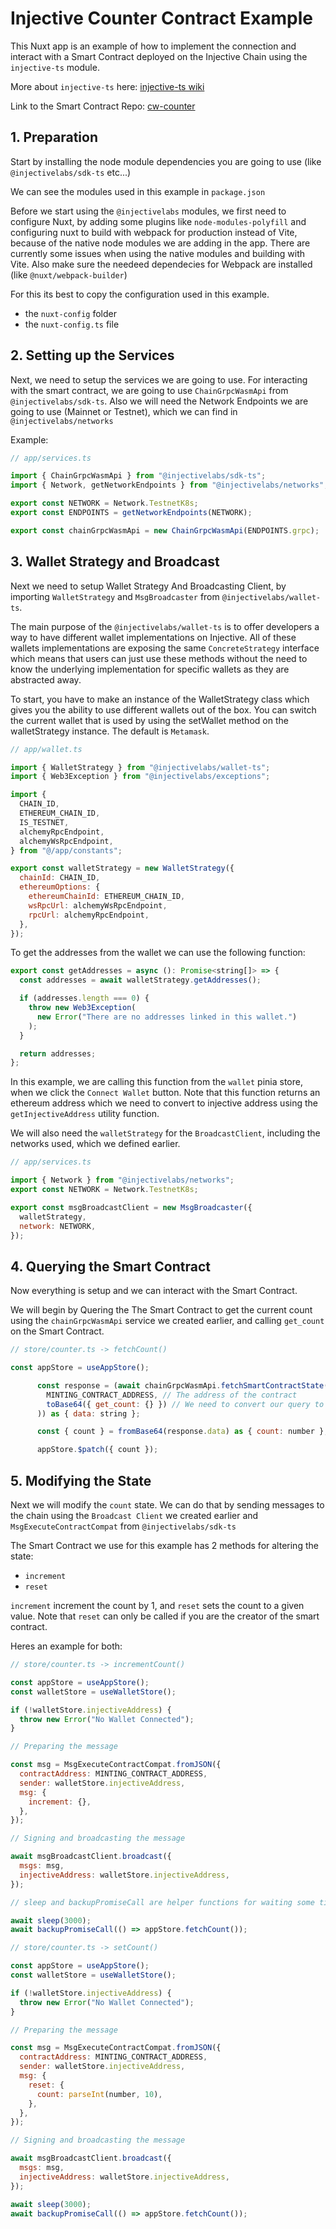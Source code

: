 # Injective Counter Contract Example

This Nuxt app is an example of how to implement the connection and interact with a Smart Contract deployed on the Injective Chain using the `injective-ts` module.

More about `injective-ts` here: [injective-ts wiki](https://github.com/InjectiveLabs/injective-ts/wiki)

Link to the Smart Contract Repo: [cw-counter](https://github.com/InjectiveLabs/cw-counter)

## 1. Preparation

Start by installing the node module dependencies you are going to use (like `@injectivelabs/sdk-ts` etc...)

We can see the modules used in this example in `package.json`

Before we start using the `@injectivelabs` modules, we first need to configure Nuxt, by adding some plugins like `node-modules-polyfill` and configuring nuxt to build with webpack for production instead of Vite, because of the native node modules we are adding in the app.
There are currently some issues when using the native modules and building with Vite.
Also make sure the needeed dependecies for Webpack are installed (like `@nuxt/webpack-builder`)

For this its best to copy the configuration used in this example.

- the `nuxt-config` folder
- the `nuxt-config.ts` file

## 2. Setting up the Services

Next, we need to setup the services we are going to use.
For interacting with the smart contract, we are going to use `ChainGrpcWasmApi` from `@injectivelabs/sdk-ts`.
Also we will need the Network Endpoints we are going to use (Mainnet or Testnet), which we can find in `@injectivelabs/networks`

Example:

```js
// app/services.ts

import { ChainGrpcWasmApi } from "@injectivelabs/sdk-ts";
import { Network, getNetworkEndpoints } from "@injectivelabs/networks";

export const NETWORK = Network.TestnetK8s;
export const ENDPOINTS = getNetworkEndpoints(NETWORK);

export const chainGrpcWasmApi = new ChainGrpcWasmApi(ENDPOINTS.grpc);
```

## 3. Wallet Strategy and Broadcast

Next we need to setup Wallet Strategy And Broadcasting Client, by importing `WalletStrategy` and `MsgBroadcaster` from `@injectivelabs/wallet-ts`.

The main purpose of the `@injectivelabs/wallet-ts` is to offer developers a way to have different wallet implementations on Injective. All of these wallets implementations are exposing the same `ConcreteStrategy` interface which means that users can just use these methods without the need to know the underlying implementation for specific wallets as they are abstracted away.

To start, you have to make an instance of the WalletStrategy class which gives you the ability to use different wallets out of the box. You can switch the current wallet that is used by using the setWallet method on the walletStrategy instance.
The default is `Metamask`.

```js
// app/wallet.ts

import { WalletStrategy } from "@injectivelabs/wallet-ts";
import { Web3Exception } from "@injectivelabs/exceptions";

import {
  CHAIN_ID,
  ETHEREUM_CHAIN_ID,
  IS_TESTNET,
  alchemyRpcEndpoint,
  alchemyWsRpcEndpoint,
} from "@/app/constants";

export const walletStrategy = new WalletStrategy({
  chainId: CHAIN_ID,
  ethereumOptions: {
    ethereumChainId: ETHEREUM_CHAIN_ID,
    wsRpcUrl: alchemyWsRpcEndpoint,
    rpcUrl: alchemyRpcEndpoint,
  },
});
```

To get the addresses from the wallet we can use the following function:

```js
export const getAddresses = async (): Promise<string[]> => {
  const addresses = await walletStrategy.getAddresses();

  if (addresses.length === 0) {
    throw new Web3Exception(
      new Error("There are no addresses linked in this wallet.")
    );
  }

  return addresses;
};
```

In this example, we are calling this function from the `wallet` pinia store, when we click the `Connect Wallet` button.
Note that this function returns an ethereum address which we need to convert to injective address using the `getInjectiveAddress` utility function.

We will also need the `walletStrategy` for the `BroadcastClient`, including the networks used, which we defined earlier.

```js
// app/services.ts

import { Network } from "@injectivelabs/networks";
export const NETWORK = Network.TestnetK8s;

export const msgBroadcastClient = new MsgBroadcaster({
  walletStrategy,
  network: NETWORK,
});
```

## 4. Querying the Smart Contract

Now everything is setup and we can interact with the Smart Contract.

We will begin by Quering the The Smart Contract to get the current count using the `chainGrpcWasmApi` service we created earlier,
and calling `get_count` on the Smart Contract.

```js
// store/counter.ts -> fetchCount()

const appStore = useAppStore();

      const response = (await chainGrpcWasmApi.fetchSmartContractState(
        MINTING_CONTRACT_ADDRESS, // The address of the contract
        toBase64({ get_count: {} }) // We need to convert our query to Base64
      )) as { data: string };

      const { count } = fromBase64(response.data) as { count: number }; // we need to convert the response from Base64

      appStore.$patch({ count });
```

## 5. Modifying the State

Next we will modify the `count` state.
We can do that by sending messages to the chain using the `Broadcast Client` we created earlier and `MsgExecuteContractCompat` from `@injectivelabs/sdk-ts`

The Smart Contract we use for this example has 2 methods for altering the state:

- `increment`
- `reset`

`increment` increment the count by 1, and `reset` sets the count to a given value.
Note that `reset` can only be called if you are the creator of the smart contract.

Heres an example for both:

```js
// store/counter.ts -> incrementCount()

const appStore = useAppStore();
const walletStore = useWalletStore();

if (!walletStore.injectiveAddress) {
  throw new Error("No Wallet Connected");
}

// Preparing the message

const msg = MsgExecuteContractCompat.fromJSON({
  contractAddress: MINTING_CONTRACT_ADDRESS,
  sender: walletStore.injectiveAddress,
  msg: {
    increment: {},
  },
});

// Signing and broadcasting the message

await msgBroadcastClient.broadcast({
  msgs: msg,
  injectiveAddress: walletStore.injectiveAddress,
});

// sleep and backupPromiseCall are helper functions for waiting some time before executing

await sleep(3000);
await backupPromiseCall(() => appStore.fetchCount());
```

```js
// store/counter.ts -> setCount()

const appStore = useAppStore();
const walletStore = useWalletStore();

if (!walletStore.injectiveAddress) {
  throw new Error("No Wallet Connected");
}

// Preparing the message

const msg = MsgExecuteContractCompat.fromJSON({
  contractAddress: MINTING_CONTRACT_ADDRESS,
  sender: walletStore.injectiveAddress,
  msg: {
    reset: {
      count: parseInt(number, 10),
    },
  },
});

// Signing and broadcasting the message

await msgBroadcastClient.broadcast({
  msgs: msg,
  injectiveAddress: walletStore.injectiveAddress,
});

await sleep(3000);
await backupPromiseCall(() => appStore.fetchCount());
```
